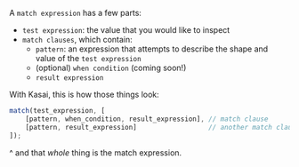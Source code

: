 
A `match expression` has a few parts:
-  `test expression`: the value that you would like to inspect
- `match clauses`, which contain:
	- `pattern`: an expression that attempts to describe the shape and value of the `test expression`
	- (optional) `when condition` (coming soon!)
	- `result expression`


With Kasai, this is how those things look:

```javascript
match(test_expression, [
	[pattern, when_condition, result_expression], // match clause
	[pattern, result_expression]				  // another match clause
]);
```

^ and that _whole_ thing is the match expression.
